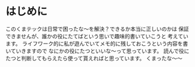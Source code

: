# はじめに
このくまテックは日常で困ったな〜を解決？できるか本当に正しいのかは
保証できませんが、誰かの役にたてばという思いで趣味的書いていこうと
考えています。
ライフワーク的に私が遊んでいてメモ的に残しておこうという内容を書いていきますので
なにかの役にたつといいな〜って思っています。
読んで役にたつと判断してもらえたら使って貰えればと思っています。
くまったな〜〜
